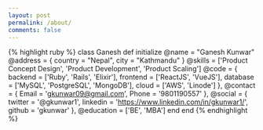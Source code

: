 ```yaml
---
layout: post
permalink: /about/
comments: false
---
```

{% highlight ruby %}
class Ganesh
  def initialize
    @name = "Ganesh Kunwar"
    @address = {
      country = "Nepal",
      city = "Kathmandu"
    }
    @skills = ['Product Concept Design', 'Product Development', 'Product Scaling']
    @code = {
      backend = ['Ruby', 'Rails', 'Elixir'],
      frontend = ['ReactJS', 'VueJS'],
      database = ['MySQL', 'PostgreSQL', 'MongoDB'],
      cloud = ['AWS', 'Linode']
    },
    @contact = {
      Email = 'gkunwar09@gmail.com',
      Phone = '9801190557'
    },
    @social = {
      twitter = '@gkunwar1',
      linkedin = 'https://www.linkedin.com/in/gkunwar1/',
      github = 'gkunwar'
    },
    @education = ['BE', 'MBA']
  end
end
{% endhighlight %}
